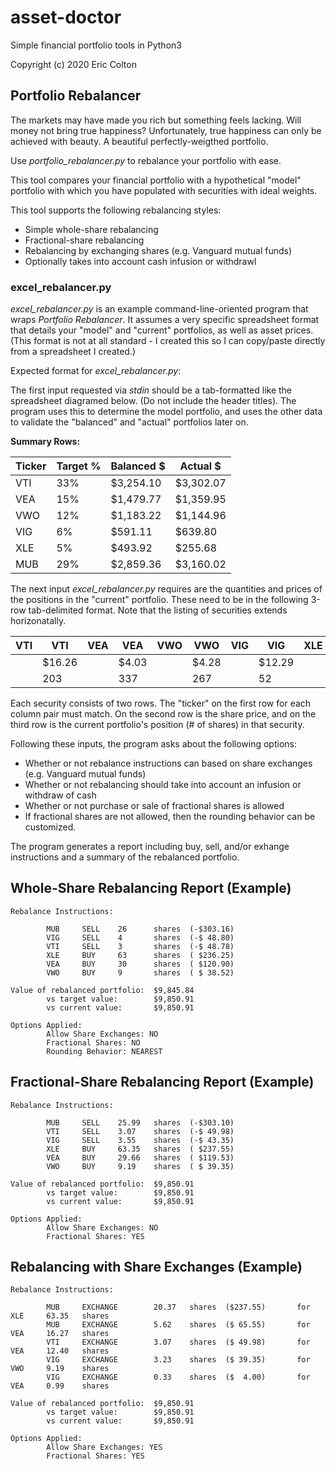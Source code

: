 # asset-doctor
Simple financial portfolio tools in Python3

Copyright (c) 2020 Eric Colton

## Portfolio Rebalancer

The markets may have made you rich but something feels lacking.  Will money not bring true happiness?  Unfortunately, true happiness can only be achieved with beauty.  A beautiful perfectly-weigthed portfolio.

Use *portfolio_rebalancer.py* to rebalance your portfolio with ease.

This tool compares your financial portfolio with a hypothetical "model" portfolio with which you have populated with securities with ideal weights.

This tool supports the following rebalancing styles:

* Simple whole-share rebalancing
* Fractional-share rebalancing
* Rebalancing by exchanging shares (e.g. Vanguard mutual funds)
* Optionally takes into account cash infusion or withdrawl

### excel_rebalancer.py

*excel_rebalancer.py* is an example command-line-oriented program that wraps *Portfolio Rebalancer*.  It assumes a very specific spreadsheet format that details your "model" and "current" portfolios, as well as asset prices.  (This format is not at all standard - I created this so I can copy/paste directly from a spreadsheet I created.)

Expected format for *excel_rebalancer.py*:

The first input requested via *stdin* should be a tab-formatted like the spreadsheet diagramed below.  (Do not include the header titles).  The program uses this to determine the model portfolio, and uses the other data to validate the "balanced" and "actual" portfolios later on.

**Summary Rows:**

| Ticker | Target % | Balanced $ | Actual $   |
|--------|----------|------------|------------|
| VTI    | 33%      | $3,254.10  | $3,302.07  |
| VEA    | 15%      | $1,479.77  | $1,359.95  |
| VWO    | 12%      | $1,183.22  | $1,144.96  |
| VIG    | 6%       | $591.11    | $639.80    |
| XLE    | 5%       | $493.92    | $255.68    |
| MUB    | 29%      | $2,859.36  | $3,160.02  |

The next input *excel_rebalancer.py* requires are the quantities and prices of the positions in the "current" portfolio.  These need to be in the following 3-row tab-delimited format.  Note that the listing of securities extends horizonatally.

| VTI | VTI     | VEA | VEA    | VWO | VWO    | VIG | VIG     | XLE | XLE    | MUB | MUB     |
|-----|---------|-----|--------|-----|--------|-----|---------|-----|--------|-----|---------|
|     | $16.26  |     | $4.03  |     | $4.28  |     | $12.29  |     | $3.75  |     | $11.66  |
|     | 203     |     | 337    |     | 267    |     | 52      |     | 68     |     | 271     |

Each security consists of two rows.  The "ticker" on the first row for each column pair must match.  On the second row is the share price, and on the third row is the current portfolio's position (# of shares) in that security.

Following these inputs, the program asks about the following options:

* Whether or not rebalance instructions can based on share exchanges (e.g. Vanguard mutual funds)
* Whether or not rebalancing should take into account an infusion or withdraw of cash
* Whether or not purchase or sale of fractional shares is allowed
* If fractional shares are not allowed, then the rounding behavior can be customized.

The program generates a report including buy, sell, and/or exhange instructions and a summary of the rebalanced portfolio.

## Whole-Share Rebalancing Report (Example)
```
Rebalance Instructions:

        MUB     SELL    26      shares  (-$303.16)
        VIG     SELL    4       shares  (-$ 48.80)
        VTI     SELL    3       shares  (-$ 48.78)
        XLE     BUY     63      shares  ( $236.25)
        VEA     BUY     30      shares  ( $120.90)
        VWO     BUY     9       shares  ( $ 38.52)

Value of rebalanced portfolio:  $9,845.84
        vs target value:        $9,850.91
        vs current value:       $9,850.91

Options Applied:
        Allow Share Exchanges: NO
        Fractional Shares: NO
        Rounding Behavior: NEAREST
```

## Fractional-Share Rebalancing Report (Example)
```
Rebalance Instructions:

        MUB     SELL    25.99   shares  (-$303.10)
        VTI     SELL    3.07    shares  (-$ 49.98)
        VIG     SELL    3.55    shares  (-$ 43.35)
        XLE     BUY     63.35   shares  ( $237.55)
        VEA     BUY     29.66   shares  ( $119.53)
        VWO     BUY     9.19    shares  ( $ 39.35)

Value of rebalanced portfolio:  $9,850.91
        vs target value:        $9,850.91
        vs current value:       $9,850.91

Options Applied:
        Allow Share Exchanges: NO
        Fractional Shares: YES
```

## Rebalancing with Share Exchanges (Example)
```
Rebalance Instructions:

        MUB     EXCHANGE        20.37   shares  ($237.55)       for     XLE     63.35   shares
        MUB     EXCHANGE        5.62    shares  ($ 65.55)       for     VEA     16.27   shares
        VTI     EXCHANGE        3.07    shares  ($ 49.98)       for     VEA     12.40   shares
        VIG     EXCHANGE        3.23    shares  ($ 39.35)       for     VWO     9.19    shares
        VIG     EXCHANGE        0.33    shares  ($  4.00)       for     VEA     0.99    shares

Value of rebalanced portfolio:  $9,850.91
        vs target value:        $9,850.91
        vs current value:       $9,850.91

Options Applied:
        Allow Share Exchanges: YES
        Fractional Shares: YES
```

